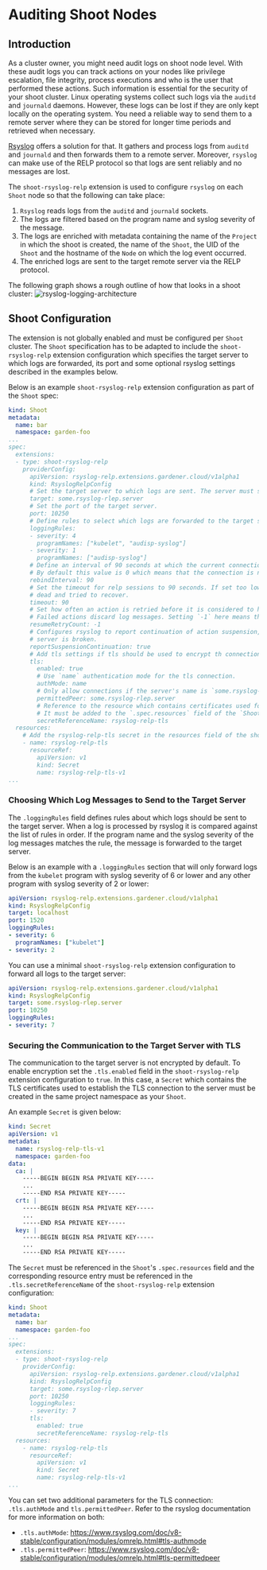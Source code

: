 # Auditing Shoot Nodes

## Introduction
As a cluster owner, you might need audit logs on shoot node level. With these audit logs you can track actions on your nodes like privilege escalation, file integrity, process executions and who is the user that performed these actions. Such information is essential for the security of your shoot cluster. Linux operating systems collect such logs via the `auditd` and `journald` daemons. However, these logs can be lost if they are only kept locally on the operating system. You need a reliable way to send them to a remote server where they can be stored for longer time periods and retrieved when necessary.

[Rsyslog](https://www.rsyslog.com/) offers a solution for that. It gathers and process logs from `auditd` and `journald` and then forwards them to a remote server. Moreover, `rsyslog` can make use of the RELP protocol so that logs are sent reliably and no messages are lost.

The `shoot-rsyslog-relp` extension is used to configure `rsyslog` on each `Shoot` node so that the following can take place:
1. `Rsyslog` reads logs from the `auditd` and `journald` sockets.
2. The logs are filtered based on the program name and syslog severity of the message.
3. The logs are enriched with metadata containing the name of the `Project` in which the shoot is created, the name of the `Shoot`, the UID of the `Shoot` and the hostname of the `Node` on which the log event occurred.
4. The enriched logs are sent to the target remote server via the RELP protocol.

The following graph shows a rough outline of how that looks in a shoot cluster:
![rsyslog-logging-architecture](./images/rsyslog-logging-architecture.png)

## Shoot Configuration
The extension is not globally enabled and must be configured per `Shoot` cluster. The `Shoot` specification has to be adapted to include the `shoot-rsyslog-relp` extension configuration which specifies the target server to which logs are forwarded, its port and some optional rsyslog settings described in the examples below.

Below is an example `shoot-rsyslog-relp` extension configuration as part of the `Shoot` spec:

```yaml
kind: Shoot
metadata:
  name: bar
  namespace: garden-foo
...
spec:
  extensions:
  - type: shoot-rsyslog-relp
    providerConfig:
      apiVersion: rsyslog-relp.extensions.gardener.cloud/v1alpha1
      kind: RsyslogRelpConfig
      # Set the target server to which logs are sent. The server must support the RELP protocol.
      target: some.rsyslog-rlep.server
      # Set the port of the target server.
      port: 10250
      # Define rules to select which logs are forwarded to the target server.
      loggingRules:
      - severity: 4
        programNames: ["kubelet", "audisp-syslog"]
      - severity: 1
        programNames: ["audisp-syslog"]
      # Define an interval of 90 seconds at which the current connection is broken and re-established.
      # By default this value is 0 which means that the connection is never broken and re-established.
      rebindInterval: 90
      # Set the timeout for relp sessions to 90 seconds. If set too low, valid sessions may be considered
      # dead and tried to recover.
      timeout: 90
      # Set how often an action is retried before it is considered to have failed.
      # Failed actions discard log messages. Setting `-1` here means that messages are never discarded.
      resumeRetryCount: -1
      # Configures rsyslog to report continuation of action suspension, e.g. when the connection to the target
      # server is broken.
      reportSuspensionContinuation: true
      # Add tls settings if tls should be used to encrypt th connection to the target server.
      tls:
        enabled: true
        # Use `name` authentication mode for the tls connection.
        authMode: name
        # Only allow connections if the server's name is `some.rsyslog-rlep.server`
        permittedPeer: some.rsyslog-rlep.server
        # Reference to the resource which contains certificates used for the tls connection.
        # It must be added to the `.spec.resources` field of the `Shoot`.
        secretReferenceName: rsyslog-relp-tls
  resources:
    # Add the rsyslog-relp-tls secret in the resources field of the shoot spec.
    - name: rsyslog-relp-tls
      resourceRef:
        apiVersion: v1
        kind: Secret
        name: rsyslog-relp-tls-v1
...
```

### Choosing Which Log Messages to Send to the Target Server
The `.loggingRules` field defines rules about which logs should be sent to the target server. When a log is processed by rsyslog it is compared against the list of rules in order. If the program name and the syslog severity of the log messages matches the rule, the message is forwarded to the target server.

Below is an example with a `.loggingRules` section that will only forward logs from the `kubelet` program with syslog severity of 6 or lower and any other program with syslog severity of 2 or lower:

```yaml
apiVersion: rsyslog-relp.extensions.gardener.cloud/v1alpha1
kind: RsyslogRelpConfig
target: localhost
port: 1520
loggingRules:
- severity: 6
  programNames: ["kubelet"]
- severity: 2
```

You can use a minimal `shoot-rsyslog-relp` extension configuration to forward all logs to the target server:

```yaml
apiVersion: rsyslog-relp.extensions.gardener.cloud/v1alpha1
kind: RsyslogRelpConfig
target: some.rsyslog-rlep.server
port: 10250
loggingRules:
- severity: 7
```

### Securing the Communication to the Target Server with TLS
The communication to the target server is not encrypted by default. To enable encryption set the `.tls.enabled` field in the `shoot-rsyslog-relp` extension configuration to `true`. In this case, a `Secret` which contains the TLS certificates used to establish the TLS connection to the server must be created in the same project namespace as your `Shoot`.

An example `Secret` is given below:

```yaml
kind: Secret
apiVersion: v1
metadata:
  name: rsyslog-relp-tls-v1
  namespace: garden-foo
data:
  ca: |
    -----BEGIN BEGIN RSA PRIVATE KEY-----
    ...
    -----END RSA PRIVATE KEY-----
  crt: |
    -----BEGIN BEGIN RSA PRIVATE KEY-----
    ...
    -----END RSA PRIVATE KEY-----
  key: |
    -----BEGIN BEGIN RSA PRIVATE KEY-----
    ...
    -----END RSA PRIVATE KEY-----
```

The `Secret` must be referenced in the `Shoot`'s `.spec.resources` field and the corresponding resource entry must be referenced in the `.tls.secretReferenceName` of the `shoot-rsyslog-relp` extension configuration:

```yaml
kind: Shoot
metadata:
  name: bar
  namespace: garden-foo
...
spec:
  extensions:
  - type: shoot-rsyslog-relp
    providerConfig:
      apiVersion: rsyslog-relp.extensions.gardener.cloud/v1alpha1
      kind: RsyslogRelpConfig
      target: some.rsyslog-rlep.server
      port: 10250
      loggingRules:
      - severity: 7
      tls:
        enabled: true
        secretReferenceName: rsyslog-relp-tls
  resources:
    - name: rsyslog-relp-tls
      resourceRef:
        apiVersion: v1
        kind: Secret
        name: rsyslog-relp-tls-v1
...
```

You can set two additional parameters for the TLS connection: `.tls.authMode` and `tls.permittedPeer`. Refer to the rsyslog documentation for more information on both:
- `.tls.authMode`: https://www.rsyslog.com/doc/v8-stable/configuration/modules/omrelp.html#tls-authmode
- `.tls.permittedPeer`: https://www.rsyslog.com/doc/v8-stable/configuration/modules/omrelp.html#tls-permittedpeer